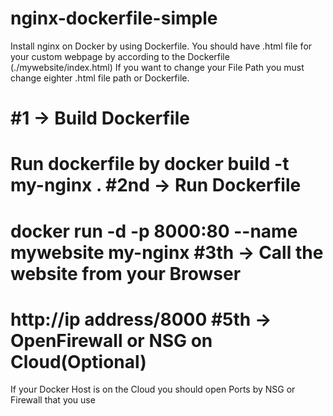 # nginx-dockerfile-simple
Install nginx on Docker by using Dockerfile.
You should have .html file for your custom webpage by according to the Dockerfile (./mywebsite/index.html)
If you want to change your File Path you must change eighter .html file path or Dockerfile.

#1 -> Build Dockerfile
======================
Run dockerfile by docker build -t my-nginx .
#2nd -> Run Dockerfile
======================
docker run -d -p 8000:80 --name mywebsite my-nginx 
#3th -> Call the website from your Browser
==========================================
http://ip address/8000
#5th -> OpenFirewall or NSG on Cloud(Optional)
===============================================
If your Docker Host is on the Cloud you should open Ports by NSG or Firewall that you use
